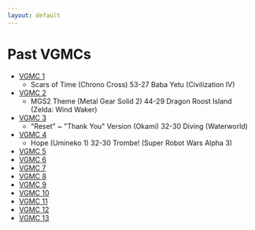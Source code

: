 ```yaml
---
layout: default
---
```


# Past VGMCs
* [VGMC 1](http://www.bracketmaker.com/tlist.cfm?tid=229929)
  * Scars of Time (Chrono Cross) 53-27 Baba Yetu (Civilization IV)
* [VGMC 2](http://www.bracketmaker.com/tlist.cfm?tid=276389)
  * MGS2 Theme (Metal Gear Solid 2) 44-29 Dragon Roost Island (Zelda: Wind Waker)
* [VGMC 3](http://www.bracketmaker.com/tlist.cfm?tid=327002)
  * "Reset" ~ "Thank You" Version (Okami) 32-30 Diving (Waterworld)
* [VGMC 4](http://www.bracketmaker.com/tlist.cfm?tid=364957)
    * Hope (Umineko 1) 32-30 Trombe! (Super Robot Wars Alpha 3)
* [VGMC 5](http://www.bracketmaker.com/tlist.cfm?tid=397610)
* [VGMC 6](http://www.bracketmaker.com/tlist.cfm?tid=426428)
* [VGMC 7](http://www.bracketmaker.com/tlist.cfm?tid=444450)
* [VGMC 8](http://www.bracketmaker.com/tmenu.cfm?tid=454368)
* [VGMC 9](http://www.bracketmaker.com/tmenu.cfm?tid=459544)
* [VGMC 10](http://www.bracketmaker.com/tmenu.cfm?tid=463073)
* [VGMC 11](http://www.bracketmaker.com/tlist.cfm?tid=466312)
* [VGMC 12](http://www.bracketmaker.com/tlist.cfm?tid=469506)
* [VGMC 13](http://www.bracketmaker.com/tlist.cfm?tid=471679)